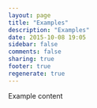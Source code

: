 ```yaml
---
layout: page
title: "Examples"
description: "Examples"
date: 2015-10-08 19:05
sidebar: false
comments: false
sharing: true
footer: true
regenerate: true
---
```


Example content
